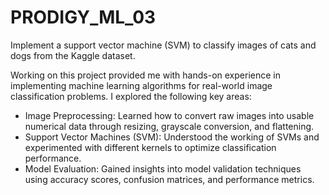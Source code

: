 # PRODIGY_ML_03
Implement a support vector machine (SVM) to classify images of cats and dogs from the Kaggle dataset.

Working on this project provided me with hands-on experience in implementing machine learning algorithms for real-world image classification problems. I explored the following key areas:
   * Image Preprocessing: Learned how to convert raw images into usable numerical data through resizing, grayscale conversion, and flattening.
   * Support Vector Machines (SVM): Understood the working of SVMs and experimented with different kernels to optimize classification performance.
   * Model Evaluation: Gained insights into model validation techniques using accuracy scores, confusion matrices, and performance metrics.

